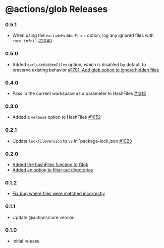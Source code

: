 # @actions/glob Releases

### 0.5.1
- When using the `excludeHiddenFiles` option, log any ignored files with `core.info()` [#2040](https://github.com/actions/toolkit/pull/2040)

### 0.5.0
- Added `excludeHiddenFiles` option, which is disabled by default to preserve existing behavior [#1791: Add glob option to ignore hidden files](https://github.com/actions/toolkit/pull/1791)

### 0.4.0
- Pass in the current workspace as a parameter to HashFiles [#1318](https://github.com/actions/toolkit/pull/1318)

### 0.3.0
- Added a `verbose` option to HashFiles [#1052](https://github.com/actions/toolkit/pull/1052/files)

### 0.2.1
- Update `lockfileVersion` to `v2` in `package-lock.json [#1023](https://github.com/actions/toolkit/pull/1023) 

### 0.2.0
- [Added the hashFiles function to Glob](https://github.com/actions/toolkit/pull/830)
- [Added an option to filter out directories](https://github.com/actions/toolkit/pull/728)

### 0.1.2

- [Fix bug where files were matched incorrectly](https://github.com/actions/toolkit/pull/805)

### 0.1.1

- Update @actions/core version
### 0.1.0

- Initial release

